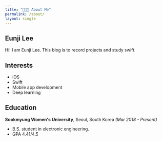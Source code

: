 ```yaml
---
title: "👩🏻‍💻 About Me"
permalink: /about/
layout: single
---
```


## Eunji Lee

Hi! I am Eunji Lee. This blog is to record projects and study swift.

## Interests
* iOS
* Swift
* Mobile app development
* Deep learning

## Education
**Sookmyung Women's University**, Seoul, South Korea _(Mar 2018 - Present)_
* B.S. student in electronic engineering.
* GPA 4.41/4.5

